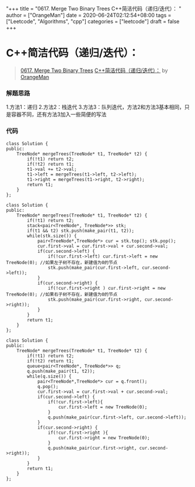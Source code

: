 "+++
title = "0617. Merge Two Binary Trees C++简洁代码（递归/迭代）： "
author = ["OrangeMan"]
date = 2020-06-24T02:12:54+08:00
tags = ["Leetcode", "Algorithms", "cpp"]
categories = ["leetcode"]
draft = false
+++

# C++简洁代码（递归/迭代）：

> [0617. Merge Two Binary Trees](https://leetcode-cn.com/problems/merge-two-binary-trees/)
> [C++简洁代码（递归/迭代）：](https://leetcode-cn.com/problems/merge-two-binary-trees/solution/cjian-jie-dai-ma-di-gui-die-dai-by-orangeman/) by [OrangeMan](https://leetcode-cn.com/u/orangeman/)

### 解题思路
1.方法1：递归
2.方法2：栈迭代
3.方法3：队列迭代，方法2和方法3基本相同，只是容器不同，还有方法3加入一些简便的写法
### 代码

```递归
class Solution {
public:
    TreeNode* mergeTrees(TreeNode* t1, TreeNode* t2) {
        if(!t1) return t2;
        if(!t2) return t1;
        t1->val += t2->val;
        t1->left = mergeTrees(t1->left, t2->left);
        t1->right = mergeTrees(t1->right, t2->right);
        return t1;
    }
};
```
```栈迭代
class Solution {
public:
    TreeNode* mergeTrees(TreeNode* t1, TreeNode* t2) {
        if(!t1) return t2;
        stack<pair<TreeNode*, TreeNode*>> stk;
        if(t1 && t2) stk.push(make_pair(t1, t2));
        while(stk.size()) {
            pair<TreeNode*,TreeNode*> cur = stk.top(); stk.pop();
            cur.first->val = cur.first->val + cur.second->val;
            if(cur.second->left) {
                if(!cur.first->left) cur.first->left = new TreeNode(0); //如果左子树不存在，新建值为0的节点
                stk.push(make_pair(cur.first->left, cur.second->left));
            }
            if(cur.second->right) {
                if(!cur.first->right ) cur.first->right = new TreeNode(0); //如果右子树不存在，新建值为0的节点
                stk.push(make_pair(cur.first->right, cur.second->right));
            }
        }
        return t1;
    }
};
```
```队列迭代
class Solution {
public:
    TreeNode* mergeTrees(TreeNode* t1, TreeNode* t2) {
        if(!t1) return t2;
        if(!t2) return t1;
        queue<pair<TreeNode*, TreeNode*>> q;
        q.push(make_pair(t1, t2));
        while(q.size()) {
            pair<TreeNode*,TreeNode*> cur = q.front(); 
            q.pop();
            cur.first->val = cur.first->val + cur.second->val;
            if(cur.second->left) {
                if(!cur.first->left){
                    cur.first->left = new TreeNode(0);
                }
                q.push(make_pair(cur.first->left, cur.second->left));
            }
            if(cur.second->right) {
                if(!cur.first->right ){
                    cur.first->right = new TreeNode(0);
                }
                q.push(make_pair(cur.first->right, cur.second->right));
            }
        }
        return t1;
    }
};
```

